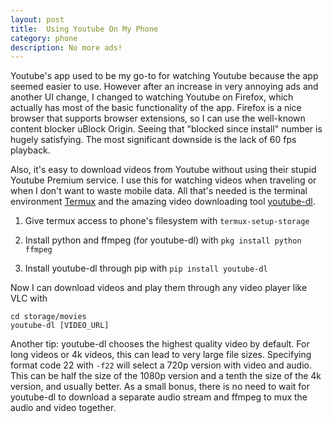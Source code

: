```yaml
---
layout: post
title:  Using Youtube On My Phone
category: phone
description: No more ads!
---
```


Youtube's app used to be my go-to for watching Youtube because the app seemed easier to use. However after an increase in very annoying ads and another UI change, I changed to watching Youtube on Firefox, which actually has most of the basic functionality of the app. Firefox is a nice browser that supports browser extensions, so I can use the well-known content blocker uBlock Origin. Seeing that "blocked since install" number is hugely satisfying. The most significant downside is the lack of 60 fps playback.

Also, it's easy to download videos from Youtube without using their stupid Youtube Premium service. I use this for watching videos when traveling or when I don't want to waste mobile data. All that's needed is the terminal environment [Termux](https://termux.com/) and the amazing video downloading tool [youtube-dl](https://github.com/ytdl-org/youtube-dl). 

1. Give termux access to phone's filesystem with `termux-setup-storage`

2. Install python and ffmpeg (for youtube-dl) with `pkg install python ffmpeg`
    
3. Install youtube-dl through pip with `pip install youtube-dl`
    
Now I can download videos and play them through any video player like VLC with

    cd storage/movies
    youtube-dl [VIDEO_URL]
    
Another tip: youtube-dl chooses the highest quality video by default. For long videos or 4k videos, this can lead to very large file sizes. Specifying format code 22 with `-f22` will select a 720p version with video and audio. This can be half the size of the 1080p version and a tenth the size of the 4k version, and usually better. As a small bonus, there is no need to wait for youtube-dl to download a separate audio stream and ffmpeg to mux the audio and video together.
